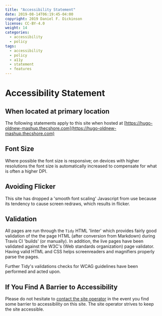 ```yaml
---
title: "Accessibility Statement"
date: 2019-08-14T06:19:45-04:00
copyright: 2019 Daniel F. Dickinson
license: CC-BY-4.0
weight: 14
categories:
  - accessibility
  - policy
tags:
  - accessibility
  - policy
  - a11y
  - statement
  - features
---
```


# Accessibility Statement

## When located at primary location

The following statements apply to this site when hosted at
[https://hugo-oldnew-mashup.thecshore.com](https://hugo-oldnew-mashup.thecshore.com)

## Font Size

Where possible the font size is responsive; on devices with higher resolutions
the font size is automatically increased to compensate for what is often a
higher DPI.

## Avoiding Flicker

This site has dropped a 'smooth font scaling' Javascript from use because its
tendency to cause screen redraws, which results in flicker.

## Validation

All pages are run through the `Tidy` HTML 'linter' which provides fairly good
validation of the the page HTML (after conversion from Markdown) during Travis
CI 'builds' (or manually).  In addition, the live pages have been validated
against the W3C's (Web standards organization) page validator.  Having
valid HTML and CSS helps screenreaders and magnifiers properly parse the pages.

Further Tidy's validations checks for WCAG guidelines have been performed and
acted upon.

## If You Find A Barrier to Accessibility

Please do not hesitate to [contact the site operator](siteentry/contactform) in
the event you find some barrier to accessibility on this site.  The site
operator strives to keep the site accessible.
